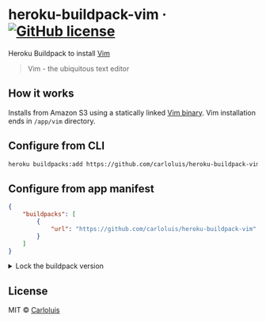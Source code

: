 # heroku-buildpack-vim &middot; [![GitHub license](https://img.shields.io/github/license/carloluis/heroku-buildpack-vim)](https://github.com/carloluis/heroku-buildpack-vim/blob/master/LICENSE)

Heroku Buildpack to install [Vim](https://www.vim.org/)

> Vim - the ubiquitous text editor

## How it works

Installs from Amazon S3 using a statically linked [Vim binary](https://s3.amazonaws.com/bengoa/vim-static.tar.gz).
Vim installation ends in `/app/vim` directory.

## Configure from CLI

```bash
heroku buildpacks:add https://github.com/carloluis/heroku-buildpack-vim
```

## Configure from app manifest

```json
{
    "buildpacks": [
        {
            "url": "https://github.com/carloluis/heroku-buildpack-vim"
        }
    ]
}
```

<details>

<summary>Lock the buildpack version</summary>

You can lock to a specific buildpack version by adding its tag at the end of the URL:

`https://github.com/carloluis/heroku-buildpack-vim#v1.0.0`

</details>

## License

MIT © [Carloluis](https://github.com/carloluis)
